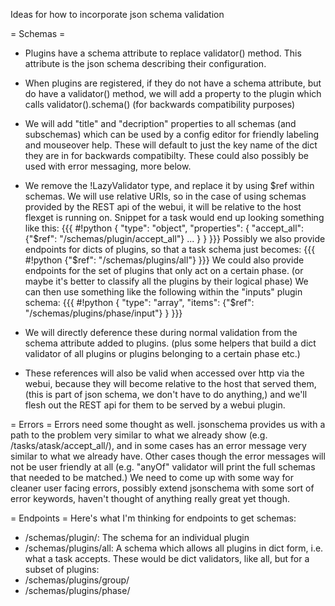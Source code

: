 Ideas for how to incorporate json schema validation

= Schemas =
- Plugins have a schema attribute to replace validator() method. This attribute is the json schema describing their configuration.
- When plugins are registered, if they do not have a schema attribute, but do have a validator() method, we will add a property to the plugin which calls validator().schema() (for backwards compatibility purposes)
- We will add "title" and "decription" properties to all schemas (and subschemas) which can be used by a config editor for friendly labeling and mouseover help. These will default to just the key name of the dict they are in for backwards compatibilty. These could also possibly be used with error messaging, more below.
- We remove the !LazyValidator type, and replace it by using $ref within schemas. We will use relative URIs, so in the case of using schemas provided by the REST api of the webui, it will be relative to the host flexget is running on. Snippet for a task would end up looking something like this:
{{{
#!python
{
    "type": "object",
    "properties": {
        "accept_all": {"$ref": "/schemas/plugin/accept_all"}
        ...
    }
}
}}}
Possibly we also provide endpoints for dicts of plugins, so that a task schema just becomes:
{{{
#!python
{"$ref": "/schemas/plugins/all"}
}}}
We could also provide endpoints for the set of plugins that only act on a certain phase. (or maybe it's better to classify all the plugins by their logical phase) We can then use something like the following within the "inputs" plugin schema:
{{{
#!python
{
    "type": "array",
    "items": {"$ref": "/schemas/plugins/phase/input"}
}
}}}

- We will directly deference these during normal validation from the schema attribute added to plugins. (plus some helpers that build a dict validator of all plugins or plugins belonging to a certain phase etc.)
- These references will also be valid when accessed over http via the webui, because they will become relative to the host that served them, (this is part of json schema, we don't have to do anything,) and we'll flesh out the REST api for them to be served by a webui plugin.

= Errors =
Errors need some thought as well. jsonschema provides us with a path to the problem very similar to what we already show (e.g. /tasks/atask/accept_all/), and in some cases has an error message very similar to what we already have. Other cases though the error messages will not be user friendly at all (e.g. "anyOf" validator will print the full schemas that needed to be matched.)
We need to come up with some way for cleaner user facing errors, possibly extend jsonschema with some sort of error keywords, haven't thought of anything really great yet though.

= Endpoints =
Here's what I'm thinking for endpoints to get schemas:
- /schemas/plugin/<nameofplugin>: The schema for an individual plugin
- /schemas/plugins/all: A schema which allows all plugins in dict form, i.e. what a task accepts.
These would be dict validators, like all, but for a subset of plugins:
- /schemas/plugins/group/<groupname>
- /schemas/plugins/phase/<phasename>


